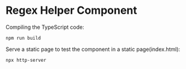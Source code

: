 # Regex Helper Component

Compiling the TypeScript code:
```
npm run build
```

Serve a static page to test the component in a static page(index.html):
```
npx http-server
```